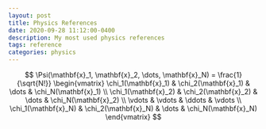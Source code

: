 ```yaml
---
layout: post
title: Physics References
date: 2020-09-28 11:12:00-0400
description: My most used physics references
tags: reference
categories: physics
---
```


$$
\Psi(\mathbf{x}_1, \mathbf{x}_2, \dots, \mathbf{x}_N) = \frac{1}{\sqrt{N!}} 
\begin{vmatrix} 
\chi_1(\mathbf{x}_1) & \chi_2(\mathbf{x}_1) & \dots & \chi_N(\mathbf{x}_1) \\ 
\chi_1(\mathbf{x}_2) & \chi_2(\mathbf{x}_2) & \dots & \chi_N(\mathbf{x}_2) \\ 
\vdots & \vdots & \ddots & \vdots \\ 
\chi_1(\mathbf{x}_N) & \chi_2(\mathbf{x}_N) & \dots & \chi_N(\mathbf{x}_N) 
\end{vmatrix}
$$